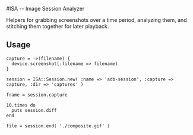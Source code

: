 #ISA -- Image Session Analyzer

Helpers for grabbing screenshots over a time period, analyzing them, and stitching them together for later playback.

## Usage

    capture = ->(filename) {
      device.screenshot(:filename => filename)
    }
    
    session = ISA::Session.new( :name => 'adb-session', :capture => capture, :dir => 'captures' )
    
    frame = session.capture

    10.times do
      puts session.diff
    end

    file = session.end( './composite.gif' )

